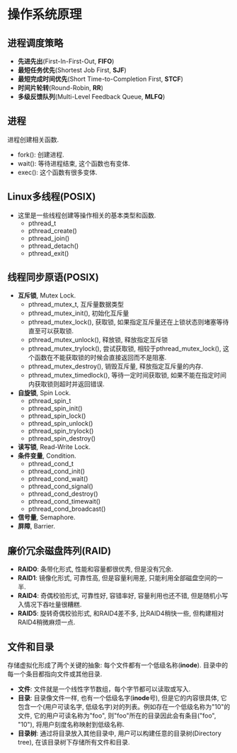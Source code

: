 # 操作系统原理
## 进程调度策略
- **先进先出**(First-In-First-Out, **FIFO**)
- **最短任务优先**(Shortest Job First, **SJF**)
- **最短完成时间优先**(Short Time-to-Completion First, **STCF**)
- **时间片轮转**(Round-Robin, **RR**)
- **多级反馈队列**(Multi-Level Feedback Queue, **MLFQ**)
## 进程
进程创建相关函数.
- fork(): 创建进程.
- wait(): 等待进程结束, 这个函数也有变体.
- exec(): 这个函数有很多变体.
## Linux多线程(POSIX)
- 这里是一些线程创建等操作相关的基本类型和函数.
	- pthread_t
	- pthread_create()
	- pthread_join()
	- pthread_detach()
	- pthread_exit()
## 线程同步原语(POSIX)
- **互斥锁**, Mutex Lock.
	- pthread_mutex_t, 互斥量数据类型
	- pthread_mutex_init(), 初始化互斥量
	- pthread_mutex_lock(), 获取锁, 如果指定互斥量还在上锁状态则堵塞等待直至可以获取锁.
	- pthread_mutex_unlock(), 释放锁, 释放指定互斥锁
	- pthread_mutex_trylock(), 尝试获取锁, 相较于pthread_mutex_lock(), 这个函数在不能获取锁的时候会直接返回而不是阻塞.
	- pthread_mutex_destroy(), 销毁互斥量, 释放指定互斥量的内存.
	- pthread_mutex_timedlock(), 等待一定时间获取锁, 如果不能在指定时间内获取锁则超时并返回错误.
- **自旋锁**, Spin Lock.
	- pthread_spin_t
	- pthread_spin_init()
	- pthread_spin_lock()
	- pthread_spin_unlock()
	- pthread_spin_trylock()
	- pthread_spin_destroy()
- **读写锁**, Read-Write Lock.
- **条件变量**, Condition.
	- pthread_cond_t
	- pthread_cond_init()
	- pthread_cond_wait()
	- pthread_cond_signal()
	- pthread_cond_destroy()
	- pthread_cond_timewait()
	- pthread_cond_broadcast()
- **信号量**, Semaphore.
- **屏障**, Barrier.
## 廉价冗余磁盘阵列(RAID)
- **RAID0**: 条带化形式, 性能和容量都很优秀, 但是没有冗余.
- **RAID1**: 镜像化形式, 可靠性高, 但是容量利用差, 只能利用全部磁盘空间的一半.
- **RAID4**: 奇偶校验形式, 可靠性好, 容错率好, 容量利用也还不错, 但是随机小写入情况下吞吐量很糟糕.
- **RAID5**: 旋转奇偶校验形式, 和RAID4差不多, 比RAID4稍快一些, 但构建相对RAID4稍微麻烦一点.
## 文件和目录
存储虚拟化形成了两个关键的抽象: 每个文件都有一个低级名称(**inode**). 目录中的每一个条目都指向文件或其他目录.
- **文件**: 文件就是一个线性字节数组，每个字节都可以读取或写入.
- **目录**: 目录像文件一样, 也有一个低级名字(**inode**号), 但是它的内容很具体, 它包含一个(用户可读名字, 低级名字)对的列表。例如存在一个低级名称为"10"的文件, 它的用户可读名称为"foo", 则"foo"所在的目录因此会有条目("foo", "10"), 将用户刻度名称映射到低级名称.
- **目录树**: 通过将目录放入其他目录中, 用户可以构建任意的目录树(Directory tree), 在该目录树下存储所有文件和目录.